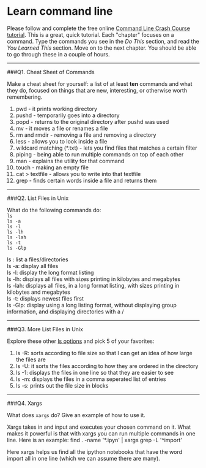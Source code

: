 # Learn command line

Please follow and complete the free online [Command Line Crash Course
tutorial](http://cli.learncodethehardway.org/book/). This is a great,
quick tutorial. Each "chapter" focuses on a command. Type the commands
you see in the _Do This_ section, and read the _You Learned This_
section. Move on to the next chapter. You should be able to go through
these in a couple of hours.

---

###Q1.  Cheat Sheet of Commands  

Make a cheat sheet for yourself: a list of at least **ten** commands and what they do, focused on things that are new, interesting, or otherwise worth remembering.

1. pwd - it prints working directory <br>
2. pushd - temporarily goes into a directory <br>
3. popd - returns to the original directory after pushd was used <br> 
4. mv - it moves a file or renames a file <br> 
5. rm and rmdir - removing a file and removing a directory <br> 
6. less - allows you to look inside a file <br> 
7. wildcard matching (*.txt) - lets you find files that matches a certain filter <br> 
8. piping - being able to run multiple commands on top of each other <br> 
9. man - explains the utility for that command <br> 
10. touch - making an empty file <br> 
11. cat > textfile - allows you to write into that textfile <br> 
12. grep - finds certain words inside a file and returns them <br> 
---

###Q2.  List Files in Unix   

What do the following commands do:  
`ls`  
`ls -a`  
`ls -l`  
`ls -lh`  
`ls -lah`  
`ls -t`  
`ls -Glp`  

ls : list a files/directories <br>
ls -a: display all files <br>
ls -l: display the long format listing<br>
ls -lh: displays all files with sizes printing in kilobytes and megabytes<br>
ls -lah:  displays all files, in a long format listing, with sizes printing in kilobytes and megabytes <br>
ls -t: displays newest files first <br>
ls -Glp:  display using a long listing format, without displaying group information, and displaying directories with a /

---

###Q3.  More List Files in Unix  

Explore these other [ls options](http://www.techonthenet.com/unix/basic/ls.php) and pick 5 of your favorites:

1. ls -R: sorts according to file size so that I can get an idea of how large the files are
2. ls -U: it sorts the files according to how they are ordered in the directory  
3. ls -1: displays the files in one line so that they are easier to see
4. ls -m: displays the files in a comma seperated list of entries
5. ls -s: prints out the file size in blocks

---

###Q4.  Xargs   

What does `xargs` do? Give an example of how to use it.

Xargs takes in and input and executes your chosen command on it. What makes
it powerful is that with xargs you can run multiple commands in one line. 
Here is an example:
find . -name '*.ipyn' | xargs grep -L '^import'

Here xargs helps us find all the ipython notebooks that have the word import all in one line (which we can assume there are many). 


